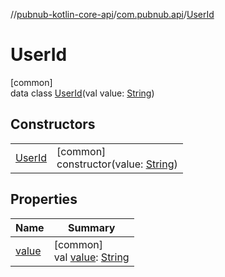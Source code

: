 //[pubnub-kotlin-core-api](../../../index.md)/[com.pubnub.api](../index.md)/[UserId](index.md)

# UserId

[common]\
data class [UserId](index.md)(val value: [String](https://kotlinlang.org/api/core/kotlin-stdlib/kotlin/-string/index.html))

## Constructors

| | |
|---|---|
| [UserId](-user-id.md) | [common]<br>constructor(value: [String](https://kotlinlang.org/api/core/kotlin-stdlib/kotlin/-string/index.html)) |

## Properties

| Name | Summary |
|---|---|
| [value](value.md) | [common]<br>val [value](value.md): [String](https://kotlinlang.org/api/core/kotlin-stdlib/kotlin/-string/index.html) |
